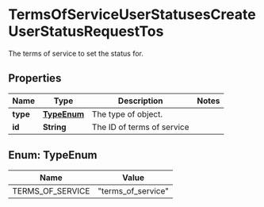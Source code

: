 

# TermsOfServiceUserStatusesCreateUserStatusRequestTos

The terms of service to set the status for.

## Properties

| Name | Type | Description | Notes |
|------------ | ------------- | ------------- | -------------|
|**type** | [**TypeEnum**](#TypeEnum) | The type of object. |  |
|**id** | **String** | The ID of terms of service |  |



## Enum: TypeEnum

| Name | Value |
|---- | -----|
| TERMS_OF_SERVICE | &quot;terms_of_service&quot; |



